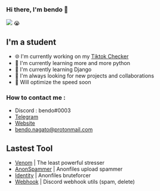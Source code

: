 ### Hi there, I'm bendo 👋 
![](https://komarev.com/ghpvc/?username=ogbendo&color=red) 😭


## I'm a student  
- 🌐 I'm currently working on my [Tiktok Checker](https://github.com/ogbendo/Tiktok-username-checker)
- 🐍 I'm currently learning more and more python
- 🤖 I'm currently learning Django
- 🤝 I'm always looking for new projects and collaborations
- 💨 Will optimize the speed soon

### How to contact me :
- Discord : bendo#0003
- [Telegram](https://t.me/bendoSells)
- [Website](https://bendo.codes/)
- bendo.nagato@protonmail.com

## Lastest Tool
- [Venom](https://github.com/ogbendo/Venom) | The least powerful stresser
- [AnonSpammer](https://github.com/ogbendo/AnonSpammer) | Anonfiles upload spammer
- [Identity](https://github.com/ogbendo/Identity) | Anonfiles bruteforcer
- [Webhook](https://github.com/ogbendo/Webhook) | Discord webhook utils (spam, delete)


